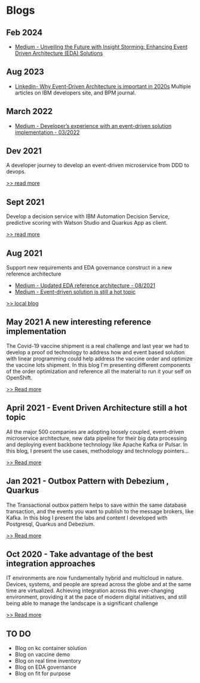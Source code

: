 # Blogs
 
## Feb 2024

* [Medium - Unveiling the Future with Insight Storming: Enhancing Event Driven Architecture (EDA) Solutions](https://medium.com/@jerome.boyer/unveiling-the-future-with-insight-storming-enhancing-event-driven-architecture-eda-solutions-76fcc9c0539c)

## Aug 2023

* [Linkedin- Why Event-Driven Architecture is important in 2020s](https://www.linkedin.com/pulse/why-event-driven-architecture-important-2020s-jerome-boyer)
Multiple articles on IBM developers site, and BPM journal.

## March 2022

* [Medium - Developer’s experience with an event-driven solution implementation - 03/2022](https://medium.com/@jerome.boyer/developers-experience-with-an-event-driven-solution-implementation-7f6a94fcd162)


## Dev 2021 

A developer journey to develop an event-driven microservice from DDD to devops.

[>> read more](/blogs/12-27-21)

## Sept 2021

Develop a decision service with IBM Automation Decision Service, predictive scoring with Watson Studio and Quarkus App as client.

[>> read more](/blogs/09-30-21)


## Aug 2021

Support new requirements and EDA governance construct in a new reference architecture

* [Medium - Updated EDA reference architecture - 08/2021](https://medium.com/codex/updated-eda-reference-architecture-b1d08a43fc87)
* [Medium - Event-driven solution is still a hot topic](https://medium.com/codex/event-driven-solution-is-still-a-hot-topic-15632a8130ef)

[>> local blog](/blogs/08-15-21)

## May 2021 A new interesting reference implementation

The Covid-19 vaccine shipment is a real challenge and last year we had to develop a proof od technology to address how
and event based solution with linear programming could help address the vaccine order and optimize the vaccine lots shipment.
In this blog I'm presenting different components of the order optimization and reference all the material to 
run it your self on OpenShift.

[>> Read more](/blogs/05-29-21)

## April 2021 - Event Driven Architecture still a hot topic

All the major 500 companies are adopting loosely coupled, event-driven microservice architecture, 
new data pipeline for their big data processing and deploying event backbone technology like Apache Kafka or Pulsar. 
In this blog, I present the use cases, methodology and technology pointers...

[>> Read more](/blogs/04-15-21)

## Jan 2021 - Outbox Pattern with Debezium , Quarkus

The Transactional outbox pattern helps to save within the same database transaction, and the events you want to publish to the message brokers, like Kafka. In this blog I present the labs and content I developed with Postgresql, Quarkus and Debezium.

[>> Read more](/blogs/01-10-21)


## Oct 2020 - Take advantage of the best integration approaches

IT environments are now fundamentally hybrid and multicloud in nature. Devices, systems, and people are spread across the globe and at the same time are virtualized. Achieving integration across this ever-changing environment, providing it at the pace of modern digital initiatives, and still being able to manage the landscape is a significant challenge

[>> Read more](/blogs/10-11-20)


## TO DO

* Blog on kc container solution
* Blog on vaccine demo
* Blog on real time inventory
* Blog on EDA governance
* Blog on fit for purpose